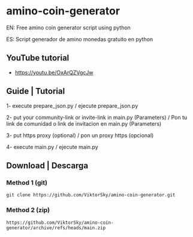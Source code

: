 # amino-coin-generator

EN: Free amino coin generator script using python

ES: Script generador de amino monedas gratuito en python

## YouTube tutorial

- https://youtu.be/OxArQZVgcJw

## Guide | Tutorial

1- execute prepare_json.py / ejecute prepare_json.py

2- put your community-link or invite-link in main.py (Parameters) /
Pon tu link de comunidad o link de invitacion en main.py (Parameters)

3- put https proxy (optional) / pon un proxy https (opcional)

4- execute main.py / ejecute main.py

## Download | Descarga
### Method 1 (git)
```
git clone https://github.com/ViktorSky/amino-coin-generator.git
```

### Method 2 (zip)
```
https://github.com/ViktorSky/amino-coin-generator/archive/refs/heads/main.zip
```
